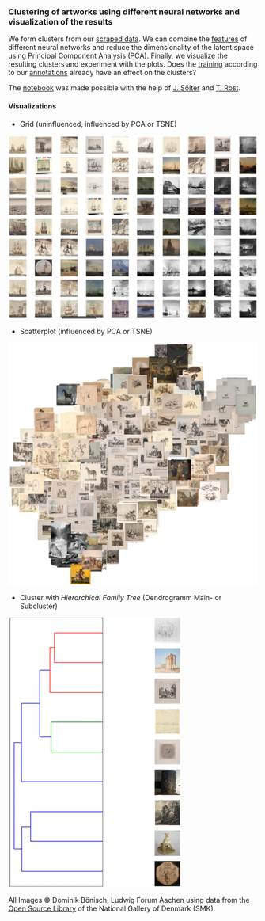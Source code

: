 ### Clustering of artworks using different neural networks and visualization of the results

We form clusters from our [scraped data](https://github.com/DominikBoenisch/Training-the-Archive/tree/master/Prototype/1_Scraper). We can combine the [features](https://github.com/DominikBoenisch/Training-the-Archive/tree/master/Prototype/2_Feature_Extractor) of different neural networks and reduce the dimensionality of the latent space using Principal Component Analysis (PCA). Finally, we visualize the resulting clusters and experiment with the plots. Does the [training](https://github.com/DominikBoenisch/Training-the-Archive/tree/master/Prototype/4_Training) according to our [annotations](https://github.com/DominikBoenisch/Training-the-Archive/tree/master/Prototype/3_Training_Dataset) already have an effect on the clusters? 

The [notebook](https://github.com/DominikBoenisch/Training-the-Archive/blob/master/Prototype/5_Clustering_Plot/Clustering_with_Plots.ipynb) was made possible with the help of [J. Sölter](https://de.linkedin.com/in/jansoelter) and [T. Rost](https://github.com/thalro).

#### Visualizations

* Grid (uninfluenced, influenced by PCA or TSNE)
<img src="https://github.com/DominikBoenisch/Training-the-Archive/blob/master/Images/PCA_Grid_Example.png" width="850" height="">

* Scatterplot (influenced by PCA or TSNE)
<img src="https://github.com/DominikBoenisch/Training-the-Archive/blob/master/Images/TSNE_Scatter_Example.png" width="790" height="">

* Cluster with *Hierarchical Family Tree* (Dendrogramm Main- or Subcluster)
<img src="https://github.com/DominikBoenisch/Training-the-Archive/blob/master/Images/Dendrogram_Example.png" width="350" height="">

All Images © Dominik Bönisch, Ludwig Forum Aachen using data from the [Open Source Library](https://www.smk.dk/en/article/smk-open/) of the National Gallery of Denmark (SMK).
